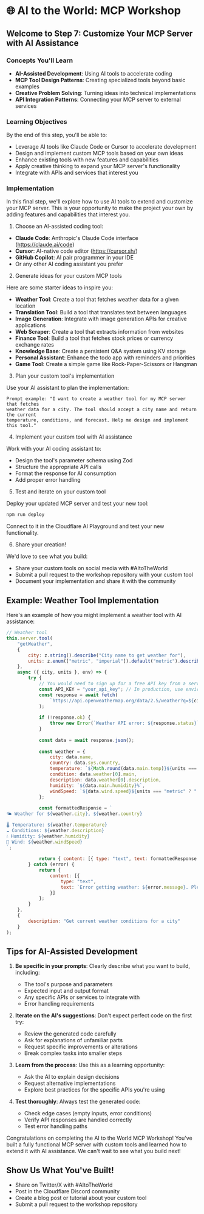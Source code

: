 # 🌐 AI to the World: MCP Workshop

## Welcome to Step 7: Customize Your MCP Server with AI Assistance

### Concepts You'll Learn
- **AI-Assisted Development**: Using AI tools to accelerate coding
- **MCP Tool Design Patterns**: Creating specialized tools beyond basic examples
- **Creative Problem Solving**: Turning ideas into technical implementations
- **API Integration Patterns**: Connecting your MCP server to external services

### Learning Objectives
By the end of this step, you'll be able to:
- Leverage AI tools like Claude Code or Cursor to accelerate development
- Design and implement custom MCP tools based on your own ideas
- Enhance existing tools with new features and capabilities
- Apply creative thinking to expand your MCP server's functionality
- Integrate with APIs and services that interest you

### Implementation

In this final step, we'll explore how to use AI tools to extend and customize your MCP server. This is your opportunity to make the project your own by adding features and capabilities that interest you.

1) Choose an AI-assisted coding tool:

- **Claude Code**: Anthropic's Claude Code interface (https://claude.ai/code)
- **Cursor**: AI-native code editor (https://cursor.sh/)
- **GitHub Copilot**: AI pair programmer in your IDE
- Or any other AI coding assistant you prefer

2) Generate ideas for your custom MCP tools

Here are some starter ideas to inspire you:

- **Weather Tool**: Create a tool that fetches weather data for a given location
- **Translation Tool**: Build a tool that translates text between languages
- **Image Generation**: Integrate with image generation APIs for creative applications
- **Web Scraper**: Create a tool that extracts information from websites
- **Finance Tool**: Build a tool that fetches stock prices or currency exchange rates
- **Knowledge Base**: Create a persistent Q&A system using KV storage
- **Personal Assistant**: Enhance the todo app with reminders and priorities
- **Game Tool**: Create a simple game like Rock-Paper-Scissors or Hangman

3) Plan your custom tool's implementation

Use your AI assistant to plan the implementation:

```
Prompt example: "I want to create a weather tool for my MCP server that fetches 
weather data for a city. The tool should accept a city name and return the current 
temperature, conditions, and forecast. Help me design and implement this tool."
```

4) Implement your custom tool with AI assistance

Work with your AI coding assistant to:
- Design the tool's parameter schema using Zod
- Structure the appropriate API calls
- Format the response for AI consumption
- Add proper error handling

5) Test and iterate on your custom tool

Deploy your updated MCP server and test your new tool:
```bash
npm run deploy
```

Connect to it in the Cloudflare AI Playground and test your new functionality.

6) Share your creation!

We'd love to see what you build:
- Share your custom tools on social media with #AItoTheWorld
- Submit a pull request to the workshop repository with your custom tool
- Document your implementation and share it with the community

## Example: Weather Tool Implementation

Here's an example of how you might implement a weather tool with AI assistance:

```javascript
// Weather tool
this.server.tool(
    "getWeather",
    { 
        city: z.string().describe("City name to get weather for"),
        units: z.enum(["metric", "imperial"]).default("metric").describe("Temperature units (metric or imperial)")
    },
    async ({ city, units }, env) => {
        try {
            // You would need to sign up for a free API key from a service like OpenWeatherMap
            const API_KEY = "your_api_key"; // In production, use environment variables or secrets
            const response = await fetch(
                `https://api.openweathermap.org/data/2.5/weather?q=${city}&units=${units}&appid=${API_KEY}`
            );
            
            if (!response.ok) {
                throw new Error(`Weather API error: ${response.status}`);
            }
            
            const data = await response.json();
            
            const weather = {
                city: data.name,
                country: data.sys.country,
                temperature: `${Math.round(data.main.temp)}${units === "metric" ? "°C" : "°F"}`,
                condition: data.weather[0].main,
                description: data.weather[0].description,
                humidity: `${data.main.humidity}%`,
                windSpeed: `${data.wind.speed}${units === "metric" ? " m/s" : " mph"}`,
            };
            
            const formattedResponse = `
🌤️ Weather for ${weather.city}, ${weather.country}

🌡️ Temperature: ${weather.temperature}
☁️ Conditions: ${weather.description}
💧 Humidity: ${weather.humidity}
💨 Wind: ${weather.windSpeed}
`;
            
            return { content: [{ type: "text", text: formattedResponse }] };
        } catch (error) {
            return { 
                content: [{ 
                    type: "text", 
                    text: `Error getting weather: ${error.message}. Please try a different city.` 
                }] 
            };
        }
    },
    {
        description: "Get current weather conditions for a city"
    }
);
```

## Tips for AI-Assisted Development

1. **Be specific in your prompts**: Clearly describe what you want to build, including:
   - The tool's purpose and parameters
   - Expected input and output format
   - Any specific APIs or services to integrate with
   - Error handling requirements

2. **Iterate on the AI's suggestions**: Don't expect perfect code on the first try:
   - Review the generated code carefully
   - Ask for explanations of unfamiliar parts
   - Request specific improvements or alterations
   - Break complex tasks into smaller steps

3. **Learn from the process**: Use this as a learning opportunity:
   - Ask the AI to explain design decisions
   - Request alternative implementations
   - Explore best practices for the specific APIs you're using

4. **Test thoroughly**: Always test the generated code:
   - Check edge cases (empty inputs, error conditions)
   - Verify API responses are handled correctly
   - Test error handling paths

Congratulations on completing the AI to the World MCP Workshop! You've built a fully functional MCP server with custom tools and learned how to extend it with AI assistance. We can't wait to see what you build next!

## Show Us What You've Built!

- Share on Twitter/X with #AItoTheWorld
- Post in the Cloudflare Discord community
- Create a blog post or tutorial about your custom tool
- Submit a pull request to the workshop repository